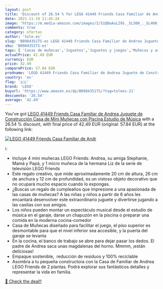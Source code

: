 ```yaml
---
layout: post
title: 'Discount of 26.54 % for LEGO 41449 Friends Casa Familiar de Andr'
date: 2021-11-19 11:45:24
image: 'https://m.media-amazon.com/images/I/51QBoAuLI9S._SL500_._SL400_.jpg'
comments: true
category: ofertas
author: 'tole.es'
slug: 'B0984351TS-es LEGO 41449 Friends Casa Familiar de Andrea Juguete de...'
sku: 'B0984351TS-es'
tags: [ 'Casas de muñecas','Juguetes','Juguetes y juegos','Muñecas y accesorios','lego', ]
actualPrice: 42.49 EUR
currency: EUR
price: 42.49
comparePrice: 57.84 EUR
prodname: 'LEGO 41449 Friends Casa Familiar de Andrea Juguete de Construcción Casa de Mini Muñecas con Piscina Estudio de Música'
country: 'es'
flag: '🇪🇸'
brand: 'LEGO'
buyurl: 'https://www.amazon.es/dp/B0984351TS/?tag=tolees-21'
descuento: '26.54'
average: '42.49'
---
```


You've got [LEGO 41449 Friends Casa Familiar de Andrea Juguete de Construcción Casa de Mini Muñecas con Piscina Estudio de Música](https://www.amazon.es/dp/B0984351TS/?tag=tolees-21) with a  26.54 % discount, with final price of 42.49 EUR (original: 57.84 EUR) at the following link:

[![LEGO 41449 Friends Casa Familiar de Andr](https://m.media-amazon.com/images/I/51QBoAuLI9S._SL500_._SL400_.jpg)](https://www.amazon.es/dp/B0984351TS/?tag=tolees-21)

ℹ️:

- Incluye 4 mini muñecas LEGO Friends: Andrea, su amiga Stephanie, Mamá y Papá, y 1 micro muñeca de la hermana Liz de la serie de televisión LEGO Friends
- Este regalo creativo, que mide aproximadamente 20 cm de altura, 26 cm de anchura y 12 cm de profundidad, es un vistoso objeto decorativo que no ocupará mucho espacio cuando lo expongas.
- ¿Buscas un regalo de cumpleaños que impresione a una apasionada de las casas de muñecas? A las niñas y niños a partir de 6 años les encantará desenvolver este extraordinario juguete y divertirse jugando a las casitas con sus amigos.
- Los niños pueden montar un espectáculo musical desde el estudio de música en el garaje, darse un chapuzón en la piscina o preparar una comida en la moderna cocina-comedor
- Casa de Muñecas diseñado para facilitar el juego, el piso superior es desmontable para que el nivel inferior sea accesible, y la puerta del garaje se levanta
- En la cocina, el banco de trabajo se abre para dejar pasar los dedos. El padre de Andrea saca unas magdalenas del horno. Mmmm, ¡están deliciosas!
- Empaque sostenible,  reducción de residuos y 100% reciclable
- Asombra a tu pequeña constructora con la Casa de Familiar de Andrea LEGO Friends de 2 plantas. Podrá explorar sus fantásticos detalles y representar la vida en familia.

[🛒 Check the deal!!](https://www.amazon.es/dp/B0984351TS/?tag=tolees-21)

